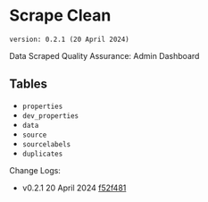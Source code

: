 # Scrape Clean

`version: 0.2.1 (20 April 2024)`

Data Scraped Quality Assurance: Admin Dashboard

## Tables

- `properties`
- `dev_properties`
- `data`
- `source`
- `sourcelabels`
- `duplicates`

Change Logs:

- v0.2.1 20 April 2024 [f52f481](/commit/f52f481)
